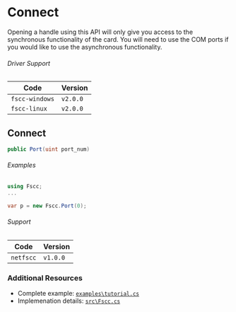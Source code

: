 # Connect

Opening a handle using this API will only give you access to the
synchronous functionality of the card. You will need to use the COM ports
if you would like to use the asynchronous functionality.

###### Driver Support
| Code           | Version
| -------------- | --------
| `fscc-windows` | `v2.0.0` 
| `fscc-linux`   | `v2.0.0` 


## Connect
```c#
public Port(uint port_num)
```

###### Examples
```c#
using Fscc;
...

var p = new Fscc.Port(0);
```

###### Support
| Code           | Version
| -------------- | --------
| `netfscc`        | `v1.0.0`


### Additional Resources
- Complete example: [`examples\tutorial.cs`](https://github.com/commtech/netfscc/blob/master/examples/tutorial.cs)
- Implemenation details: [`src\Fscc.cs`](https://github.com/commtech/netfscc/blob/master/src/Fscc.cs)
